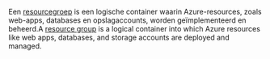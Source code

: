 <span data-ttu-id="47f69-101">Een [resourcegroep](../articles/azure-resource-manager/resource-group-overview.md#terminology) is een logische container waarin Azure-resources, zoals web-apps, databases en opslagaccounts, worden geïmplementeerd en beheerd.</span><span class="sxs-lookup"><span data-stu-id="47f69-101">A [resource group](../articles/azure-resource-manager/resource-group-overview.md#terminology) is a logical container into which Azure resources like web apps, databases, and storage accounts are deployed and managed.</span></span>
